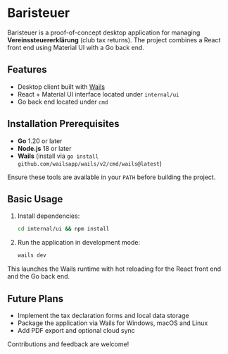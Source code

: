 # Baristeuer

Baristeuer is a proof-of-concept desktop application for managing **Vereinssteuererklärung** (club tax returns). The project combines a React front end using Material UI with a Go back end.

## Features

- Desktop client built with [Wails](https://wails.io/)
- React + Material UI interface located under `internal/ui`
- Go back end located under `cmd`

## Installation Prerequisites

- **Go** 1.20 or later
- **Node.js** 18 or later
- **Wails** (install via `go install github.com/wailsapp/wails/v2/cmd/wails@latest`)

Ensure these tools are available in your `PATH` before building the project.

## Basic Usage

1. Install dependencies:
   ```bash
   cd internal/ui && npm install
   ```
2. Run the application in development mode:
   ```bash
   wails dev
   ```

This launches the Wails runtime with hot reloading for the React front end and the Go back end.

## Future Plans

- Implement the tax declaration forms and local data storage
- Package the application via Wails for Windows, macOS and Linux
- Add PDF export and optional cloud sync

Contributions and feedback are welcome!
